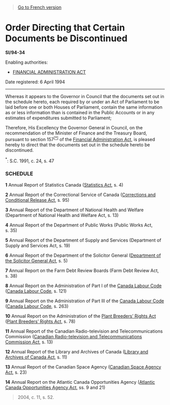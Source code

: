 > [Go to French version](/fr/Règlements/Textes%20réglementaires/94/34.md)

# Order Directing that Certain Documents be Discontinued

**SI/94-34**

Enabling authorities: 
- [FINANCIAL ADMINISTRATION ACT](/en/Acts/Revised%20Statutes%20of%20Canada/F/F-11.md)

Date registered: 6 April 1994

----------

Whereas it appears to the Governor in Council that the documents set out in the schedule hereto, each required by or under an Act of Parliament to be laid before one or both Houses of Parliament, contain the same information as or less information than is contained in the Public Accounts or in any estimates of expenditures submitted to Parliament;

Therefore, His Excellency the Governor General in Council, on the recommendation of the Minister of Finance and the Treasury Board, pursuant to section 157<sup><a href='#footnote1_e'>[*]</a></sup> of the [Financial Administration Act](/en/Acts/Revised%20Statutes%20of%20Canada/F/F-11.md), is pleased hereby to direct that the documents set out in the schedule hereto be discontinued.

<a name='footnote1_e'><sup>*</sup></a>: S.C. 1991, c. 24, s. 47<br />




### **SCHEDULE** 
**1** Annual Report of Statistics Canada ([Statistics Act](/en/Acts/Revised%20Statutes%20of%20Canada/S/S-19.md), s. 4)


**2** Annual Report of the Correctional Service of Canada ([Corrections and Conditional Release Act](/en/Acts/Statutes%20of%20Canada/1992/c.%2020.md), s. 95)


**3** Annual Report of the Department of National Health and Welfare (Department of National Health and Welfare Act, s. 13)


**4** Annual Report of the Department of Public Works (Public Works Act, s. 35)


**5** Annual Report of the Department of Supply and Services (Department of Supply and Services Act, s. 19)


**6** Annual Report of the Department of the Solicitor General ([Department of the Solicitor General Act](/en/Acts/Revised%20Statutes%20of%20Canada/S/S-13.md), s. 5)


**7** Annual Report on the Farm Debt Review Boards (Farm Debt Review Act, s. 38)


**8** Annual Report on the Administration of Part I of the [Canada Labour Code](/en/Acts/Revised%20Statutes%20of%20Canada/L/L-2.md) ([Canada Labour Code](/en/Acts/Revised%20Statutes%20of%20Canada/L/L-2.md), s. 121)


**9** Annual Report on the Administration of Part III of the [Canada Labour Code](/en/Acts/Revised%20Statutes%20of%20Canada/L/L-2.md) ([Canada Labour Code](/en/Acts/Revised%20Statutes%20of%20Canada/L/L-2.md), s. 263)


**10** Annual Report on the Administration of the [Plant Breeders’ Rights Act](/en/Acts/Statutes%20of%20Canada/1990/c.%2020.md) ([Plant Breeders’ Rights Act](/en/Acts/Statutes%20of%20Canada/1990/c.%2020.md), s. 78)


**11** Annual Report of the Canadian Radio-television and Telecommunications Commission ([Canadian Radio-television and Telecommunications Commission Act](/en/Acts/Revised%20Statutes%20of%20Canada/C/C-22.md), s. 13)


**12** Annual Report of the Library and Archives of Canada ([Library and Archives of Canada Act](/en/Acts/Statutes%20of%20Canada/2004/c.%2011.md), s. 11)


**13** Annual Report of the Canadian Space Agency ([Canadian Space Agency Act](/en/Acts/Statutes%20of%20Canada/1990/c.%2013.md), s. 23)


**14** Annual Report on the Atlantic Canada Opportunities Agency ([Atlantic Canada Opportunities Agency Act](/en/Acts/Statutes%20of%20Canada/1985/c.%2041%20(4th%20Supp.).md), ss. 9 and 21)


> 2004, c. 11, s. 52.


